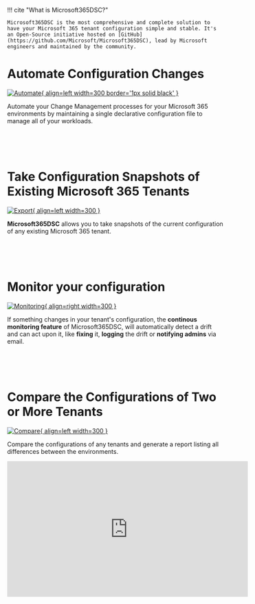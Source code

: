 !!! cite "What is Microsoft365DSC?"

    Microsoft365DSC is the most comprehensive and complete solution to have your Microsoft 365 tenant configuration simple and stable. It's an Open-Source initiative hosted on [GitHub](https://github.com/Microsoft/Microsoft365DSC), lead by Microsoft engineers and maintained by the community.

# Automate Configuration Changes

[![Automate](Images/Marketing-Automation.gif){ align=left width=300 border='1px solid black' }](https://Microsoft365DSC.com/Images/Marketing-Automation.gif)

Automate your Change Management processes for your Microsoft 365 environments by maintaining a single declarative configuration file to manage all of your workloads.

<br />
<br />
<br />

# Take Configuration Snapshots of Existing Microsoft 365 Tenants

[![Export](Images/Marketing-Export.gif){ align=left width=300 }](https://Microsoft365DSC.com/Images/Marketing-Export.gif)

**Microsoft365DSC** allows you to take snapshots of the current configuration of any existing Microsoft 365 tenant.

<br/>
<br/>
<br />

# Monitor your configuration

[![Monitoring](Images/Marketing-Monitoring.gif){ align=right width=300 }](https://Microsoft365DSC.com/Images/Marketing-Monitoring.gif)

If something changes in your tenant's configuration, the **continous monitoring feature** of Microsoft365DSC, will automatically detect a drift and can act upon it, like **fixing** it, **logging** the drift or **notifying admins** via email.

<br/>
<br/>
<br/>

# Compare the Configurations of Two or More Tenants

[![Compare](Images/Marketing-Compare.gif){ align=left width=300 }](https://Microsoft365DSC.com/Images/Marketing-Compare.gif)

Compare the configurations of any tenants and generate a report listing all differences between the environments.

<iframe width="560" height="315" src="https://www.youtube.com/embed/mDCuZgvCWWc" title="YouTube video player" frameborder="0" allow="accelerometer; autoplay; clipboard-write; encrypted-media; gyroscope; picture-in-picture" allowfullscreen></iframe>

